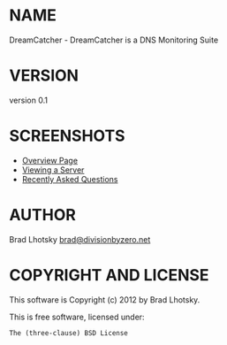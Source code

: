 # NAME

DreamCatcher - DreamCatcher is a DNS Monitoring Suite

# VERSION

version 0.1

# SCREENSHOTS

* [Overview Page](https://github.com/reyjrar/DreamCatcher/raw/master/examples/screenshots/0-main.png)
* [Viewing a Server](https://github.com/reyjrar/DreamCatcher/raw/master/examples/screenshots/1-server.png)
* [Recently Asked Questions](https://github.com/reyjrar/DreamCatcher/raw/master/examples/screenshots/3-questions.png)

# AUTHOR

Brad Lhotsky <brad@divisionbyzero.net>

# COPYRIGHT AND LICENSE

This software is Copyright (c) 2012 by Brad Lhotsky.

This is free software, licensed under:

    The (three-clause) BSD License
